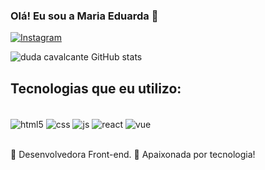 ### Olá! Eu sou a Maria Eduarda 👋
[![Instagram](https://img.shields.io/badge/Instagram-E4405F?style=for-the-badge&logo=isntagram&logoColor=white)](https://instagram.com/_m.eduardaaa)

![duda cavalcante GitHub stats](https://github-readme-stats.vercel.app/api?username=duda-cavalcante&show_icons=true&theme=radical)

## Tecnologias que eu utilizo:

<div style="display: inline_block"><br/>
  <img align="center" alt="html5" src="https://img.shields.io/badge/CSS3-1572B6?style=for-the-badge&logo=css3&logoColor=white" />
  <img align="center" alt="css" src="https://img.shields.io/badge/HTML5-E34F26?style=for-the-badge&logo=html5&logoColor=white" />
  <img align="center" alt="js" src="https://img.shields.io/badge/JavaScript-F7DF1E?style=for-the-badge&logo=javascript&logoColor=white" />
  <img align="center" alt="react" src="https://img.shields.io/badge/React-61DAFB?style=for-the-badge&logo=react&logoColor=white" />
  <img align="center" alt="vue" src="https://img.shields.io/badge/Vue.js-4FC08D?style=for-the-badge&logo=vue.js&logoColor=white" />
</div> <br/>


👋 Desenvolvedora Front-end.
👋 Apaixonada por tecnologia!














